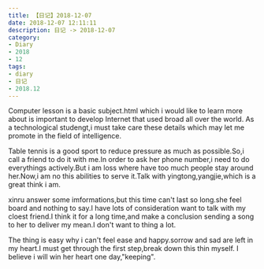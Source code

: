 ```yaml
---
title: 【日记】2018-12-07
date: 2018-12-07 12:11:11
description: 日记 -> 2018-12-07
category:
- Diary
- 2018
- 12
tags:
- diary
- 日记
- 2018.12
---
```


Computer lesson is a basic subject.html which i would like to learn more about is important to develop Internet that used broad all over the world. As a technological studengt,i must take care these details which may let me promote in the field of intelligence.

Table tennis is a good sport to reduce pressure as much as possible.So,i call a friend to do it with me.In order to ask her phone number,i need to do everythings actively.But i am loss where have too much people stay around her.Now,i am no this abilities to serve it.Talk with yingtong,yangjie,which is a great think i am.

xinru answer some imformations,but this time can't last so long.she feel board and nothing to say.I have lots of consideration want to talk with my cloest friend.I think it for a long time,and make a conclusion sending a song to her to deliver my mean.I don't want to thing a lot.

The thing is easy why i can't feel ease and happy.sorrow and sad are left in my heart.I must get through the first step,break down this thin myself.
I believe i will win her heart one day,"keeping".

